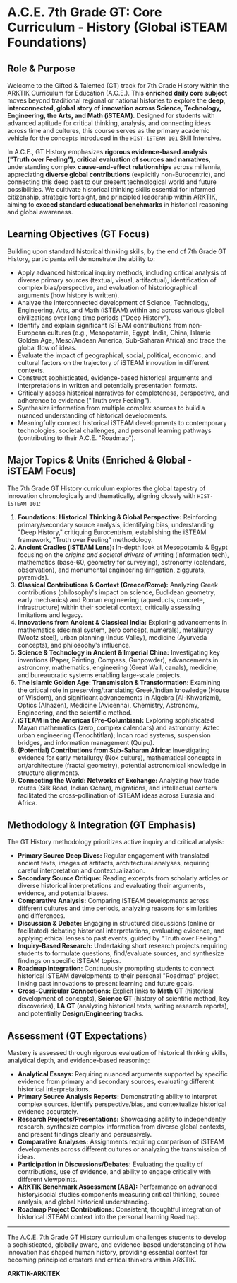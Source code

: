 # A.C.E. 7th Grade GT: Core Curriculum - History (Global iSTEAM Foundations)

## Role & Purpose

Welcome to the Gifted & Talented (GT) track for 7th Grade History within the ARKTIK Curriculum for Education (A.C.E.). This **enriched daily core subject** moves beyond traditional regional or national histories to explore the **deep, interconnected, global story of innovation across Science, Technology, Engineering, the Arts, and Math (iSTEAM)**. Designed for students with advanced aptitude for critical thinking, analysis, and connecting ideas across time and cultures, this course serves as the primary academic vehicle for the concepts introduced in the `HIST-iSTEAM 101` Skill Intensive.

In A.C.E., GT History emphasizes **rigorous evidence-based analysis ("Truth over Feeling")**, **critical evaluation of sources and narratives**, understanding complex **cause-and-effect relationships** across millennia, appreciating **diverse global contributions** (explicitly non-Eurocentric), and connecting this deep past to our present technological world and future possibilities. We cultivate historical thinking skills essential for informed citizenship, strategic foresight, and principled leadership within ARKTIK, aiming to **exceed standard educational benchmarks** in historical reasoning and global awareness.

## Learning Objectives (GT Focus)

Building upon standard historical thinking skills, by the end of 7th Grade GT History, participants will demonstrate the ability to:

*   Apply advanced historical inquiry methods, including critical analysis of diverse primary sources (textual, visual, artifactual), identification of complex bias/perspective, and evaluation of historiographical arguments (how history is written).
*   Analyze the interconnected development of Science, Technology, Engineering, Arts, and Math (iSTEAM) within and across various global civilizations over long time periods ("Deep History").
*   Identify and explain significant iSTEAM contributions from non-European cultures (e.g., Mesopotamia, Egypt, India, China, Islamic Golden Age, Meso/Andean America, Sub-Saharan Africa) and trace the global flow of ideas.
*   Evaluate the impact of geographical, social, political, economic, and cultural factors on the trajectory of iSTEAM innovation in different contexts.
*   Construct sophisticated, evidence-based historical arguments and interpretations in written and potentially presentation formats.
*   Critically assess historical narratives for completeness, perspective, and adherence to evidence ("Truth over Feeling").
*   Synthesize information from multiple complex sources to build a nuanced understanding of historical developments.
*   Meaningfully connect historical iSTEAM developments to contemporary technologies, societal challenges, and personal learning pathways (contributing to their A.C.E. "Roadmap").

## Major Topics & Units (Enriched & Global - iSTEAM Focus)

The 7th Grade GT History curriculum explores the global tapestry of innovation chronologically and thematically, aligning closely with `HIST-iSTEAM 101`:

1.  **Foundations: Historical Thinking & Global Perspective:** Reinforcing primary/secondary source analysis, identifying bias, understanding "Deep History," critiquing Eurocentrism, establishing the iSTEAM framework, "Truth over Feeling" methodology.
2.  **Ancient Cradles (iSTEAM Lens):** In-depth look at Mesopotamia & Egypt focusing on the *origins and societal drivers* of writing (information tech), mathematics (base-60, geometry for surveying), astronomy (calendars, observation), and monumental engineering (irrigation, ziggurats, pyramids).
3.  **Classical Contributions & Context (Greece/Rome):** Analyzing Greek contributions (philosophy's impact on science, Euclidean geometry, early mechanics) and Roman engineering (aqueducts, concrete, infrastructure) within their societal context, critically assessing limitations and legacy.
4.  **Innovations from Ancient & Classical India:** Exploring advancements in mathematics (decimal system, zero concept, numerals), metallurgy (Wootz steel), urban planning (Indus Valley), medicine (Ayurveda concepts), and philosophy's influence.
5.  **Science & Technology in Ancient & Imperial China:** Investigating key inventions (Paper, Printing, Compass, Gunpowder), advancements in astronomy, mathematics, engineering (Great Wall, canals), medicine, and bureaucratic systems enabling large-scale projects.
6.  **The Islamic Golden Age: Transmission & Transformation:** Examining the critical role in preserving/translating Greek/Indian knowledge (House of Wisdom), and significant advancements in Algebra (Al-Khwarizmi), Optics (Alhazen), Medicine (Avicenna), Chemistry, Astronomy, Engineering, and the scientific method.
7.  **iSTEAM in the Americas (Pre-Columbian):** Exploring sophisticated Mayan mathematics (zero, complex calendars) and astronomy; Aztec urban engineering (Tenochtitlan); Incan road systems, suspension bridges, and information management (Quipu).
8.  **(Potential) Contributions from Sub-Saharan Africa:** Investigating evidence for early metallurgy (Nok culture), mathematical concepts in art/architecture (fractal geometry), potential astronomical knowledge in structure alignments.
9.  **Connecting the World: Networks of Exchange:** Analyzing how trade routes (Silk Road, Indian Ocean), migrations, and intellectual centers facilitated the cross-pollination of iSTEAM ideas across Eurasia and Africa.

## Methodology & Integration (GT Emphasis)

The GT History methodology prioritizes active inquiry and critical analysis:
*   **Primary Source Deep Dives:** Regular engagement with translated ancient texts, images of artifacts, architectural analyses, requiring careful interpretation and contextualization.
*   **Secondary Source Critique:** Reading excerpts from scholarly articles or diverse historical interpretations and evaluating their arguments, evidence, and potential biases.
*   **Comparative Analysis:** Comparing iSTEAM developments across different cultures and time periods, analyzing reasons for similarities and differences.
*   **Discussion & Debate:** Engaging in structured discussions (online or facilitated) debating historical interpretations, evaluating evidence, and applying ethical lenses to past events, guided by "Truth over Feeling."
*   **Inquiry-Based Research:** Undertaking short research projects requiring students to formulate questions, find/evaluate sources, and synthesize findings on specific iSTEAM topics.
*   **Roadmap Integration:** Continuously prompting students to connect historical iSTEAM developments to their personal "Roadmap" project, linking past innovations to present learning and future goals.
*   **Cross-Curricular Connections:** Explicit links to **Math GT** (historical development of concepts), **Science GT** (history of scientific method, key discoveries), **LA GT** (analyzing historical texts, writing research reports), and potentially **Design/Engineering** tracks.

## Assessment (GT Expectations)

Mastery is assessed through rigorous evaluation of historical thinking skills, analytical depth, and evidence-based reasoning:

*   **Analytical Essays:** Requiring nuanced arguments supported by specific evidence from primary and secondary sources, evaluating different historical interpretations.
*   **Primary Source Analysis Reports:** Demonstrating ability to interpret complex sources, identify perspective/bias, and contextualize historical evidence accurately.
*   **Research Projects/Presentations:** Showcasing ability to independently research, synthesize complex information from diverse global contexts, and present findings clearly and persuasively.
*   **Comparative Analyses:** Assignments requiring comparison of iSTEAM developments across different cultures or analyzing the transmission of ideas.
*   **Participation in Discussions/Debates:** Evaluating the quality of contributions, use of evidence, and ability to engage critically with different viewpoints.
*   **ARKTIK Benchmark Assessment (ABA):** Performance on advanced history/social studies components measuring critical thinking, source analysis, and global historical understanding.
*   **Roadmap Project Contributions:** Consistent, thoughtful integration of historical iSTEAM context into the personal learning Roadmap.

---

The A.C.E. 7th Grade GT History curriculum challenges students to develop a sophisticated, globally aware, and evidence-based understanding of how innovation has shaped human history, providing essential context for becoming principled creators and critical thinkers within ARKTIK.

**ARKTIK-ARKITEK**
